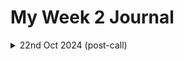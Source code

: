 # My Week 2 Journal

<details>
<summary>22nd Oct 2024  (post-call)</summary>
<br>
We had our 2nd call today and it was really useful. I have a couple of tasks for next week. I shared my screen to show the ticket I had picked and talked about why I picked it (looked like it had all the information needed to recreate the issue). Paolo said that putting my findings/questions in the ticket might trigger someone to advise me and we might find out if the issue is still happening and that it is useful to have an updated comment.

Task 1: Formally assign this ticket on Trac, to myself and make a comment about what I am trying to do (e.g. recreate the issue and getting additional compile errors/warnings due to newer version of Django)

The second thing I was able to bring up on the call was the fact that I found a problem with the Windows instructions for setting things up. Some of the commands leave out the 'py' word in the command. Paolo said that I could raise a MR on this without raising a ticket because it is a small thing. He said I should raise it and get some comments to see if it is a valid MR and then mention that I will search to find other instances that have the same issue. 

Task 2: Need to edit the documentation page and raise an MR, this week.

Oh and I also mentioned that the test suite didn't fully run with out warning for me. Paola mentioned that sometimes the local environment is missing a dependency. I was ignoring the error (because it happened even when I made no code changes), but I will go back now and see if I can run the tests error/warning free.

<details>
<summary>FYI the runtests error was this:</summary>
<br>
Check out all the lovely passes and then the  'Warning' right in the middle:

(venv) C:\Users\Maria\Documents\DATABASIS\Code\DjangonautSpace\Projects\django\tests>py runtests.py
Testing against Django installed in 'C:\Users\Maria\Documents\DATABASIS\Code\DjangonautSpace\Projects\django\django' with up to 12 processes
Found 17603 test(s).
Creating test database for alias 'default'...
Cloning test database for alias 'default'...
Cloning test database for alias 'default'...
Cloning test database for alias 'default'...
Cloning test database for alias 'default'...
Cloning test database for alias 'default'...
Cloning test database for alias 'default'...
Cloning test database for alias 'default'...
Cloning test database for alias 'default'...
Cloning test database for alias 'default'...
Cloning test database for alias 'default'...
Cloning test database for alias 'default'...
Cloning test database for alias 'default'...
Creating test database for alias 'other'...
Cloning test database for alias 'other'...
Cloning test database for alias 'other'...
Cloning test database for alias 'other'...
Cloning test database for alias 'other'...
Cloning test database for alias 'other'...
Cloning test database for alias 'other'...
Cloning test database for alias 'other'...
Cloning test database for alias 'other'...
Cloning test database for alias 'other'...
Cloning test database for alias 'other'...
Cloning test database for alias 'other'...
Cloning test database for alias 'other'...
System check identified no issues (17 silenced).
.....................................................................................................s...........................................................................................................................................................................................................................................................................................................................................................................................................................................................................................................................................................................................s......................................s..............................................................s......................s............sss...ss..................................................................................................................................................................................................................................................................................................................................................................................................................................................................................................................................................................................................................................................................................................................................................s........................sssss..sssssssssssssssssssssssssssssssssssssssssssssssssssssssssssssssssss....................................................................s......................s.........................................s...........................................................................s.......................s...s...s......sssssssssssssssssssssssssssssssssssssssssssssssssssssssssssssssssssssssssssssssssssssssssssssssssssssssssssssssssssssssssssssssssssssssssssssssssssssssssssssssssssssssssssssssssssssssssss.s.......................................................................................................................s.................................................................sss.................................................s........................ss..s........................s...s.................................ss......................................................s....s.s.............s.s....s......................s.s...............................................................................................................s..s..s..s................................s...................s............................s................................................................s...........................................................................sssssss......................................................................s..............................................................................x....................s.........................s..s..........s........................s........................................................sss...........................................................................................................................................................s.......................................................................................................................................................................................................................................................................s..s.....................................s.....................................................s...................s......s................................................................................................................................................................................s..................................................................................s...s............................................................................ssss.............s................................s...........................................ssss............................................................................................................................................s...........................................................................s............................................................................................................s...............s...............ss............s..s...ss..............................................................................................s............................................................................................................................................................................................................................................................................s....................s....................s....s...........................................................................................................................................................................................................................................................................................................................ss.....................................................................................................................................................................................................................................................................................ss.sss.s....................s..........s............................................s............................................x..............................................................................................ssssssssssssssssssssssssssssssssssssssssssssssssssssssssssssssssssssssssssss......sssssssssssssssssssssssssssssssssssssssssssssssssssssssssssssssssssssssssssssssssssssssssssssssssssssssssssssssssssssssssssssssss.........................................ssssssssssssssssssssssssssssssssssssssssssssssssssssssssssssssssssssssssssssssssssssssssssssssssssssssssssssssssssssssssssssssssssssssssssssssssssssssssssssssssssssssssssssssssssssssss........sssssssssssssssssssssss.............................................................................................s...........................................s.....................................................................................sss.s...........s....................s........xx.....................................................................................................................................................................s.....................................................................................................................................s.....s....ss.......s.....s......s.................................................................................................................................................................................................................................................................................................................................................................................................................................................................................................................................................................................................................................................................................................................................................................................................................................................................................s...................s.........................s...ssss...........................sssss.......................................................sssssssssssssssssss.......ssss......................................................................................s.s.ssssss.........s.....................ssssssssss.................................................................sssssssssssss.........................................................................................s......ss..............................................................................................................................................................................................................................................sss.sssssssssssssssssssssssssssssssssssssss...........................ss........sssssss..ssssssss......................................................s....s.......................................................................................................................................................................ssss.........................................................................ssss..ssssssssssssssssssssssssss.............................................sss.......s.........s..s....s...............................................sC:\Users\Maria\Documents\DATABASIS\Code\DjangonautSpace\Projects\django\django\core\handlers\asgi.py:332: Warning: StreamingHttpResponse must consume synchronous iterators in order to serve them asynchronously. Use an asynchronous iterator instead.
  async for part in content:
....................................................................................................................................................................................................................................................s..........................................................................................................................................................................................................................................................s.sss........................s.....................................................................................................s.........................................................................................................................................................s.s.s..s..................s.s.s..s...................s.s.s..s.................s.s.s..s...................s.s.s....s.................s.......................................................................................................................s...........................................................................................................................................................................................................................................................................................................................................................................................................................................................................................................................................................................................s.....................................................................................................................................................................................................................................................................................................................................................................................................................................................................................................ss...........................................................sssssssssssssssssssss.......sssssssssssssssssssssssssssssssssssssssssssssssssssssssssssssssss.............................................................ssss......s..............s.ssssssssssss..........ss........................................................................................................................................................................sss.........................................................................s.............s..............................................ss.................................................................................................................................................................................................................................................................................................................................................................................................................................................................................................................................................................................................................................................................................................................................................................................................................................................................................................................................................................................................................................................................................sssssssssssssssssssssssssssssssssssssssssssssssssssssssssssssssssssssssssssssssssssssssssssssssssssssssssssssssssssssssssssssssssssssssssssssssssssssssssssssssssssssssssssssssssssssssssssssssssss.sss..............................................................................................................................................................................................................s.......................ssssssssssssssssssss.s.sssss.ssssssss.............................................................................................................................................s..........................................................................s...........................................................................x................................................s....sss..............................................................................................................................s............................................................................................sss....................................................................................................................ssssssssssss........................................................................sss....................s...s........................................................................................................................................................................................................................................................................................................................................................................ss..............ss............................................................................................................................................................................................................................................................................................................................................................................................................................................................................................................................................................................................................................................................................................................................................................................................................................................................................................................................................................................................................................................................s.................................................................................................................................................................................................................................................................................................................................................................................................................................s................................................................................................s...........s....s.....................................................................................................................................................................................................................................s.................................................................................................ssssssssssssssssssss.........................................................................................ss.ss...................................................................................................................................................................................................................................................................................s..........................................ss..........................................................................................................................s....ssss........................................................................................................s.................................................................s.................................................................................................................................................................................................................................................................................s.........s.ss....................sss....s.ss.....s.ss.ss.sss..s......ss.s.s..................s........s.....................ss..s.s.....................s..s....s..s.....................s.....ss.........s........s..sss..s...sss........................................................s.................s.....................................................................................................................
----------------------------------------------------------------------
Ran 17601 tests in 105.655s

OK (skipped=1465, expected failures=5)
</details>
